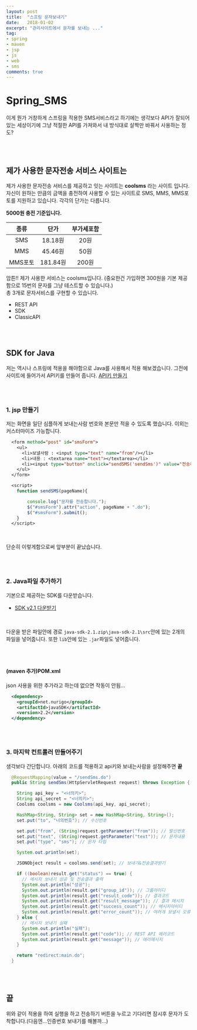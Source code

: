 ```yaml
---
layout: post
title:  "스프링 문자보내기"
date:   2018-01-02
excerpt: "관리사이트에서 문자를 보내는 ..."
tag:
- spring
- maven
- jsp
- js
- web
- sms
comments: true
---
```


# **Spring_SMS**

이게 뭔가 거창하게 스프링을 적용한 SMS서비스라고 하기에는 생각보다 API가 잘되어 있는 세상이기에 그냥 적절한 API를 가져와서 내 방식대로 살짝만 바꿔서 사용하는 정도?

<br>
<br>

## 제가 사용한 문자전송 서비스 사이트는

제가 사용한 문자전송 서비스를 제공하고 잇는 사이트는 **coolsms** 라는 사이트 입니다. 자신이 원하는 만큼의 금액을 충전하여 사용할 수 있는 사이트로 SMS, MMS, MMS포토를 지원하고 있습니다. 각각의 단가는 다릅니다.
<br>

**5000원 충전 기준입니다.**

|종류|단가|부가세포함|
|:-:|:-:|:-:|
|SMS|18.18원|20원|
|MMS|45.46원|50원|
|MMS포토|181.84원|200원|
암튼!! 제가 사용한 서비스는 coolsms입니다. (중요한건 가입하면 300원을 기본 제공함으로 15번의 문자를 그냥 테스트할 수 있습니다.)
<br>
총 3개로 문자서비스를 구현할 수 있습니다.
  
- REST API
- SDK
- ClassicAPI

<br>
<br>

## SDK for Java

저는 역시나 스프링에 적용을 해야함으로 Java를 사용해서 적용 해보겠습니다. 그전에 사이트에 들어가서 API키를 만들어 줍니다.
[API키 만들기](https://www.coolsms.co.kr/index.php?mid=service_setup&act=dispSmsconfigCredentials)

<br>
<br>

### 1. jsp 만들기

저는 화면을 일단 심플하게 보내는사람 번호와 본문만 적을 수 있도록 했습니다. 이외는 커스터마이즈 가능합니다.

```jsp
  <form method="post" id="smsForm">
    <ul>
      <li>보낼사람 : <input type="text" name="from"/></li>
      <li>내용 : <textarea name="text"></textarea></li>
      <li><input type="button" onclick="sendSMS('sendSms')" value="전송하기" /></li>
    </ul>
  </form>

  <script>
    function sendSMS(pageName){

    	console.log("문자를 전송합니다.");
    	$("#smsForm").attr("action", pageName + ".do");
    	$("#smsForm").submit();
    }
  </script>
```

<br>

단순히 이렇게함으로써 앞부분이 끝났습니다.

<br>
<br>

### 2. Java파일 추가하기

기본으로 제공하는 SDK를 다운받습니다.
<br>

- [SDK v2.1 다운받기](https://github.com/coolsms/java-sdk/archive/v2.1.zip)

<br>

다운을 받은 파일안에 경로 `java-sdk-2.1.zip\java-sdk-2.1\src`안에 있는 2개의 파일을 넣어줍니다. 또한 `lib`안에 있는 `.jar`파일도 넣어줍니다.

<br>
<br>

#### (maven 추가)POM.xml

json 사용을 위한 추가라고 하는데 없으면 작동이 안됨...

```xml
  <dependency>
    <groupId>net.nurigo</groupId>
    <artifactId>javaSDK</artifactId>
    <version>2.2</version>
  </dependency>
```

<br>
<br>

### 3. 마지막 컨트롤러 만들어주기

생각보다 간단합니다. 아래의 코드를 적용하고 api키와 보내는사람을 설정해주면 **끝**

```java
  @RequestMapping(value = "/sendSms.do")
  public String sendSms(HttpServletRequest request) throws Exception {

    String api_key = "<너의키>";
    String api_secret = "<너의키>";
    Coolsms coolsms = new Coolsms(api_key, api_secret);

    HashMap<String, String> set = new HashMap<String, String>();
    set.put("to", "너의번호"); // 수신번호

    set.put("from", (String)request.getParameter("from")); // 발신번호
    set.put("text", (String)request.getParameter("text")); // 문자내용
    set.put("type", "sms"); // 문자 타입

    System.out.println(set);

    JSONObject result = coolsms.send(set); // 보내기&전송결과받기

    if ((boolean)result.get("status") == true) {
      // 메시지 보내기 성공 및 전송결과 출력
      System.out.println("성공");
      System.out.println(result.get("group_id")); // 그룹아이디
      System.out.println(result.get("result_code")); // 결과코드
      System.out.println(result.get("result_message")); // 결과 메시지
      System.out.println(result.get("success_count")); // 메시지아이디
      System.out.println(result.get("error_count")); // 여러개 보낼시 오류난 메시지 수
    } else {
      // 메시지 보내기 실패
      System.out.println("실패");
      System.out.println(result.get("code")); // REST API 에러코드
      System.out.println(result.get("message")); // 에러메시지
    }

    return "redirect:main.do";
  }
```

<br>
<br>

## 끝

위와 같이 적용을 하여 실행을 하고 전송하기 버튼을 누르고 기다리면 잠시후 문자가 도착합니다.(다음엔...인증번호 보내기를 해볼까...)
